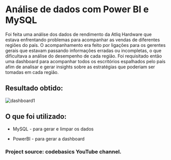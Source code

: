 # Análise de dados com Power BI e MySQL
Foi feita uma análise dos dados de rendimento da Atliq Hardware que estava enfrentando problemas para acompanhar as vendas de diferentes regiões do país. O acompanhamento era feito por ligações para os gerentes gerais que estavam passando informações erradas ou incompletas, o que dificultava a análise do desempenho de cada região. Foi requisitado então uma dashboard para acompanhar todos os escritórios espalhados pelo país afim de analisar e gerar insights sobre as estratégias que poderiam ser tomadas em cada região.


## Resultado obtido:
![dashboard1](https://user-images.githubusercontent.com/53242511/165643148-56214afa-1137-4cdb-9226-94fcac109fd9.png)

## O que foi utilizado:

* MySQL - para gerar e limpar os dados

* PowerBI - para gerar a dashboard

### Project source: codebasics YouTube channel.

